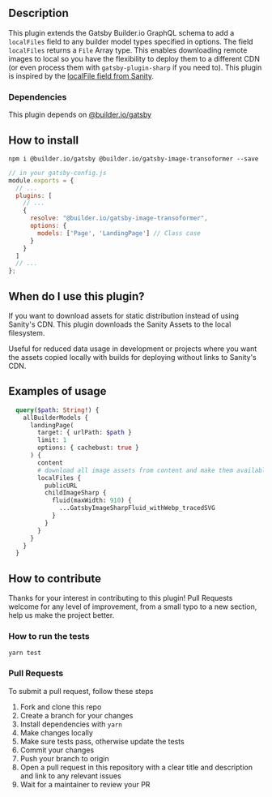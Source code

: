 ## Description

This plugin extends the Gatsby Builder.io GraphQL schema to add a `localFiles` field to any builder model types specified in options. The field `localFiles` returns a `File`  Array type. This enables downloading remote images to local so you have the flexibility to deploy them to a different CDN (or even process them with `gatsby-plugin-sharp` if you need to). This plugin is inspired by the [localFile field from Sanity](https://github.com/leanjs/gatsby-source-sanity-transform-images).


### Dependencies

This plugin depends on [@builder.io/gatsby](https://github.com/BuilderIO/builder/tree/master/packages/gatsby)

## How to install

`npm i @builder.io/gatsby @builder.io/gatsby-image-transoformer --save`

```js
// in your gatsby-config.js
module.exports = {
  // ...
  plugins: [
    // ...
    {
      resolve: "@builder.io/gatsby-image-transoformer",
      options: {
        models: ['Page', 'LandingPage'] // Class case
      }
    }
  ]
  // ...
};
```

## When do I use this plugin?

If you want to download assets for static distribution instead of using Sanity's CDN. This plugin downloads the Sanity Assets to the local filesystem.

Useful for reduced data usage in development or projects where you want the assets copied locally with builds for deploying without links to Sanity's CDN.

## Examples of usage

```GraphQL
  query($path: String!) {
    allBuilderModels {
      landingPage(
        target: { urlPath: $path }
        limit: 1
        options: { cachebust: true }
      ) {
        content
        # download all image assets from content and make them available on localFiles Array
        localFiles {
          publicURL
          childImageSharp {
            fluid(maxWidth: 910) {
              ...GatsbyImageSharpFluid_withWebp_tracedSVG
            }
          }
        }
      }
    }
  }
```

## How to contribute

Thanks for your interest in contributing to this plugin! Pull Requests welcome for any level of improvement, from a small typo to a new section, help us make the project better.

### How to run the tests

`yarn test`

### Pull Requests

To submit a pull request, follow these steps

1. Fork and clone this repo
2. Create a branch for your changes
3. Install dependencies with `yarn`
4. Make changes locally
5. Make sure tests pass, otherwise update the tests
6. Commit your changes
7. Push your branch to origin
8. Open a pull request in this repository with a clear title and description and link to any relevant issues
9. Wait for a maintainer to review your PR
